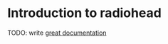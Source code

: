 # Introduction to radiohead

TODO: write [great documentation](http://jacobian.org/writing/what-to-write/)

